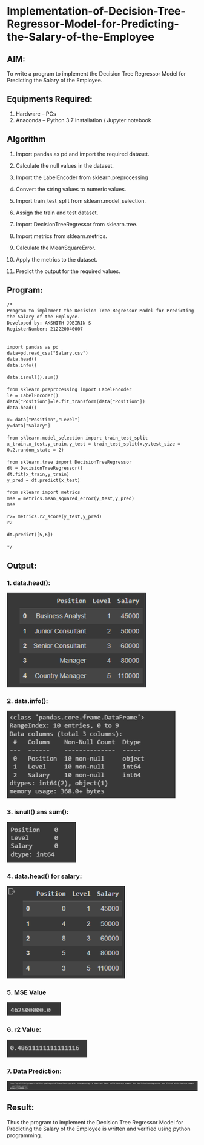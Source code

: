 # Implementation-of-Decision-Tree-Regressor-Model-for-Predicting-the-Salary-of-the-Employee

## AIM:
To write a program to implement the Decision Tree Regressor Model for Predicting the Salary of the Employee.

## Equipments Required:
1. Hardware – PCs
2. Anaconda – Python 3.7 Installation / Jupyter notebook

## Algorithm

1. Import pandas as pd and import the required dataset.

2. Calculate the null values in the dataset.

3. Import the LabelEncoder from sklearn.preprocessing

4. Convert the string values to numeric values.

5. Import train_test_split from sklearn.model_selection.

6. Assign the train and test dataset.

7. Import DecisionTreeRegressor from sklearn.tree.

8. Import metrics from sklearn.metrics.

9. Calculate the MeanSquareError.

10. Apply the metrics to the dataset.

11. Predict the output for the required values.

## Program:
```
/*
Program to implement the Decision Tree Regressor Model for Predicting the Salary of the Employee.
Developed by: AKSHITH JOBIRIN S
RegisterNumber: 212220040007


import pandas as pd
data=pd.read_csv("Salary.csv")
data.head()
data.info()

data.isnull().sum()

from sklearn.preprocessing import LabelEncoder
le = LabelEncoder()
data["Position"]=le.fit_transform(data["Position"])
data.head()

x= data["Position","Level"]
y=data["Salary"]

from sklearn.model_selection import train_test_split
x_train,x_test,y_train,y_test = train_test_split(x,y,test_size = 0.2,random_state = 2)

from sklearn.tree import DecisionTreeRegressor
dt = DecisionTreeRegressor()
dt.fit(x_train,y_train)
y_pred = dt.predict(x_test)

from sklearn import metrics
mse = metrics.mean_squared_error(y_test,y_pred)
mse

r2= metrics.r2_score(y_test,y_pred)
r2

dt.predict([5,6])

*/
```

## Output:

### 1. data.head():

![linear regression using gradient descent](Output1.png)

### 2. data.info():

![linear regression using gradient descent](Output2.png)

### 3. isnull() ans sum():

![linear regression using gradient descent](Output3.png)

### 4. data.head() for salary:

![linear regression using gradient descent](Output4.png)

### 5. MSE Value

![linear regression using gradient descent](Output5.png)

### 6. r2 Value:

![linear regression using gradient descent](Output6.png)

### 7. Data Prediction:

![linear regression using gradient descent](Output7.png)

## Result:
Thus the program to implement the Decision Tree Regressor Model for Predicting the Salary of the Employee is written and verified using python programming.
